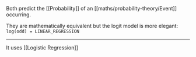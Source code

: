 Both predict the [[Probability]] of an [[maths/probability-theory/Event]] occurring.

They are mathematically equivalent but the logit model is more elegant: `log(odd) = LINEAR_REGRESSION`

---

It uses [[Logistic Regression]]